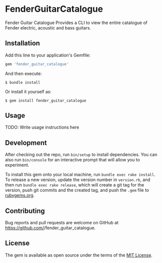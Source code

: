 # FenderGuitarCatalogue

Fender Guitar Catalogue Provides a CLI to view the entire catalogue of Fender electric, acoustic and bass guitars.

## Installation

Add this line to your application's Gemfile:

```ruby
gem 'fender_guitar_catalogue'
```

And then execute:

    $ bundle install

Or install it yourself as:

    $ gem install fender_guitar_catalogue

## Usage

TODO: Write usage instructions here

## Development

After checking out the repo, run `bin/setup` to install dependencies. You can also run `bin/console` for an interactive prompt that will allow you to experiment.

To install this gem onto your local machine, run `bundle exec rake install`. To release a new version, update the version number in `version.rb`, and then run `bundle exec rake release`, which will create a git tag for the version, push git commits and the created tag, and push the `.gem` file to [rubygems.org](https://rubygems.org).

## Contributing

Bug reports and pull requests are welcome on GitHub at https://github.com/<github username>/fender_guitar_catalogue.

## License ##

The gem is available as open source under the terms of the [MIT License](https://opensource.org/licenses/MIT).